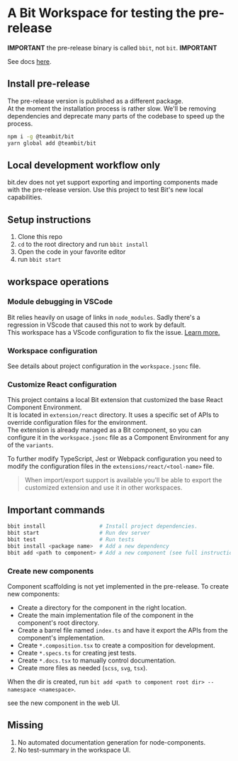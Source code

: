 # A Bit Workspace for testing the pre-release

**IMPORTANT** the pre-release binary is called `bbit`, not `bit`. **IMPORTANT**

See docs [here](https://bit-new-docs.netlify.app/docs/workspace/overview).

## Install pre-release

The pre-release version is published as a different package.  
At the moment the installation process is rather slow. We'll be removing dependencies and deprecate many parts of the codebase to speed up the process.

```sh
npm i -g @teambit/bit
yarn global add @teambit/bit
```

## Local development workflow only

bit.dev does not yet support exporting and importing components made with the pre-release version. Use this project to test Bit's new local capabilities.

## Setup instructions

1. Clone this repo
1. `cd` to the root directory and run `bbit install`
1. Open the code in your favorite editor
1. run `bbit start`

## workspace operations

### Module debugging in VSCode

Bit relies heavily on usage of links in `node_modules`. Sadly there's a regression in VScode that caused this not to work by default.  
This workspace has a VScode configuration to fix the issue. [Learn more.](https://github.com/microsoft/vscode/issues/102042#issuecomment-656402933)

### Workspace configuration

See details about project configuration in the `workspace.jsonc` file.

### Customize React configuration

This project contains a local Bit extension that customized the base React Component Environment.  
It is located in `extension/react` directory. It uses a specific set of APIs to override configuration files for the environment.  
The extension is already managed as a Bit component, so you can configure it in the `workspace.jsonc` file as a Component Environment for any of the `variants`.

To further modify TypeScript, Jest or Webpack configuration you need to modify the configuration files in the `extensions/react/<tool-name>` file.

> When import/export support is available you'll be able to export the customized extension and use it in other workspaces.

## Important commands

```sh
bbit install                 # Install project dependencies.
bbit start                   # Run dev server
bbit test                    # Run tests
bbit install <package name>  # Add a new dependency
bbit add <path to component> # Add a new component (see full instructions below)
```

### Create new components

Component scaffolding is not yet implemented in the pre-release. To create new components:

- Create a directory for the component in the right location.
- Create the main implementation file of the component in the component's root directory.
- Create a barrel file named `index.ts` and have it export the APIs from the component's implementation.
- Create `*.composition.tsx` to create a composition for development.
- Create `*.specs.ts` for creating jest tests.
- Create `*.docs.tsx` to manually control documentation.
- Create more files as needed (`scss`, `svg`, `tsx`).

When the dir is created, run `bit add <path to component root dir> --namespace <namespace>`.

see the new component in the web UI.

## Missing

1. No automated documentation generation for node-components.
1. No test-summary in the workspace UI.
